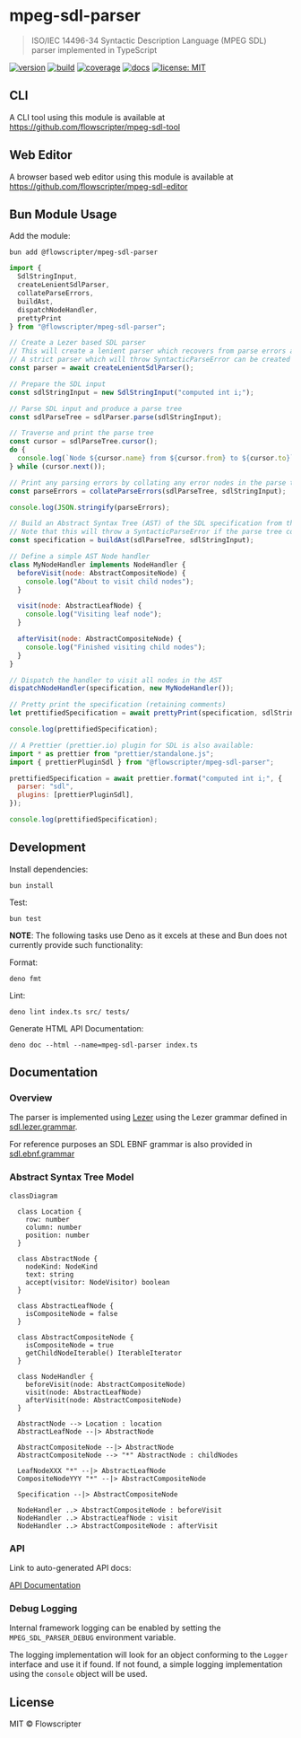 # mpeg-sdl-parser

> ISO/IEC 14496-34 Syntactic Description Language (MPEG SDL) parser implemented
> in TypeScript

[![version](https://img.shields.io/github/v/release/flowscripter/mpeg-sdl-parser?sort=semver)](https://github.com/flowscripter/mpeg-sdl-parser/releases)
[![build](https://img.shields.io/github/actions/workflow/status/flowscripter/mpeg-sdl-parser/release-bun-library.yml)](https://github.com/flowscripter/mpeg-sdl-parser/actions/workflows/release-bun-library.yml)
[![coverage](https://codecov.io/gh/flowscripter/mpeg-sdl-parser/branch/main/graph/badge.svg?token=EMFT2938ZF)](https://codecov.io/gh/flowscripter/mpeg-sdl-parser)
[![docs](https://img.shields.io/badge/docs-API-blue)](https://flowscripter.github.io/mpeg-sdl-parser/index.html)
[![license: MIT](https://img.shields.io/github/license/flowscripter/mpeg-sdl-parser)](https://github.com/flowscripter/mpeg-sdl-parser/blob/main/LICENSE)

## CLI

A CLI tool using this module is available at
https://github.com/flowscripter/mpeg-sdl-tool

## Web Editor

A browser based web editor using this module is available at
https://github.com/flowscripter/mpeg-sdl-editor

## Bun Module Usage

Add the module:

`bun add @flowscripter/mpeg-sdl-parser`

```javascript
import {
  SdlStringInput,
  createLenientSdlParser,
  collateParseErrors,
  buildAst,
  dispatchNodeHandler,
  prettyPrint
} from "@flowscripter/mpeg-sdl-parser";

// Create a Lezer based SDL parser
// This will create a lenient parser which recovers from parse errors and places error nodes in the parse tree.
// A strict parser which will throw SyntacticParseError can be created with createStrictSdlParser().
const parser = await createLenientSdlParser();

// Prepare the SDL input
const sdlStringInput = new SdlStringInput("computed int i;");

// Parse SDL input and produce a parse tree
const sdlParseTree = sdlParser.parse(sdlStringInput);

// Traverse and print the parse tree
const cursor = sdlParseTree.cursor();
do {
  console.log(`Node ${cursor.name} from ${cursor.from} to ${cursor.to}`)
} while (cursor.next());

// Print any parsing errors by collating any error nodes in the parse tree
const parseErrors = collateParseErrors(sdlParseTree, sdlStringInput);

console.log(JSON.stringify(parseErrors);

// Build an Abstract Syntax Tree (AST) of the SDL specification from the parse tree
// Note that this will throw a SyntacticParseError if the parse tree contains parsing errors.
const specification = buildAst(sdlParseTree, sdlStringInput);

// Define a simple AST Node handler
class MyNodeHandler implements NodeHandler {
  beforeVisit(node: AbstractCompositeNode) {
    console.log("About to visit child nodes");
  }

  visit(node: AbstractLeafNode) {
    console.log("Visiting leaf node");
  }

  afterVisit(node: AbstractCompositeNode) {
    console.log("Finished visiting child nodes");
  }
}

// Dispatch the handler to visit all nodes in the AST
dispatchNodeHandler(specification, new MyNodeHandler());

// Pretty print the specification (retaining comments)
let prettifiedSpecification = await prettyPrint(specification, sdlStringInput)

console.log(prettifiedSpecification);

// A Prettier (prettier.io) plugin for SDL is also available:
import * as prettier from "prettier/standalone.js";
import { prettierPluginSdl } from "@flowscripter/mpeg-sdl-parser"; 

prettifiedSpecification = await prettier.format("computed int i;", { 
  parser: "sdl",
  plugins: [prettierPluginSdl],
});

console.log(prettifiedSpecification);
```

## Development

Install dependencies:

`bun install`

Test:

`bun test`

**NOTE**: The following tasks use Deno as it excels at these and Bun does not
currently provide such functionality:

Format:

`deno fmt`

Lint:

`deno lint index.ts src/ tests/`

Generate HTML API Documentation:

`deno doc --html --name=mpeg-sdl-parser index.ts`

## Documentation

### Overview

The parser is implemented using [Lezer](https://lezer.codemirror.net) using the
Lezer grammar defined in [sdl.lezer.grammar](grammar/sdl.lezer.grammar).

For reference purposes an SDL EBNF grammar is also provided in
[sdl.ebnf.grammar](grammar/sdl.ebnf.grammar)

### Abstract Syntax Tree Model

```mermaid
classDiagram

  class Location {
    row: number
    column: number
    position: number
  }

  class AbstractNode {
    nodeKind: NodeKind
    text: string
    accept(visitor: NodeVisitor) boolean
  }

  class AbstractLeafNode {
    isCompositeNode = false
  }

  class AbstractCompositeNode {
    isCompositeNode = true
    getChildNodeIterable() IterableIterator
  }

  class NodeHandler {
    beforeVisit(node: AbstractCompositeNode)
    visit(node: AbstractLeafNode)
    afterVisit(node: AbstractCompositeNode)
  }

  AbstractNode --> Location : location
  AbstractLeafNode --|> AbstractNode

  AbstractCompositeNode --|> AbstractNode
  AbstractCompositeNode --> "*" AbstractNode : childNodes

  LeafNodeXXX "*" --|> AbstractLeafNode
  CompositeNodeYYY "*" --|> AbstractCompositeNode

  Specification --|> AbstractCompositeNode

  NodeHandler ..> AbstractCompositeNode : beforeVisit
  NodeHandler ..> AbstractLeafNode : visit
  NodeHandler ..> AbstractCompositeNode : afterVisit
```

### API

Link to auto-generated API docs:

[API Documentation](https://flowscripter.github.io/mpeg-sdl-parser/~/Parser.html)

### Debug Logging

Internal framework logging can be enabled by setting the `MPEG_SDL_PARSER_DEBUG`
environment variable.

The logging implementation will look for an object conforming to the `Logger`
interface and use it if found. If not found, a simple logging implementation
using the `console` object will be used.

## License

MIT © Flowscripter
